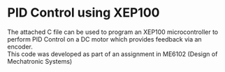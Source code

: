 # PID Control using XEP100

The attached C file can be used to program an XEP100 microcontroller to perform PID Control on a DC motor which provides feedback via an encoder.  
This code was developed as part of an assignment in ME6102 (Design of Mechatronic Systems)
